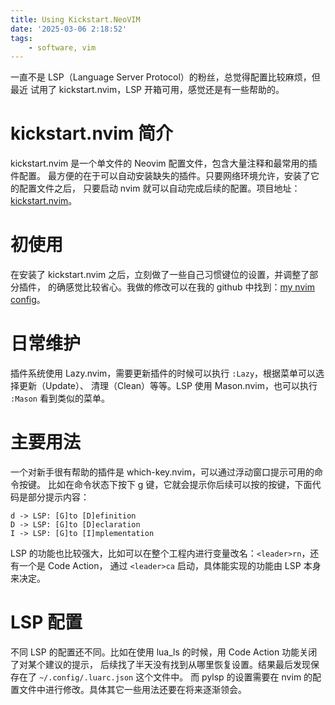 ```yaml
---
title: Using Kickstart.NeoVIM
date: '2025-03-06 2:18:52'
tags:
    - software, vim
---
```


一直不是 LSP（Language Server Protocol）的粉丝，总觉得配置比较麻烦，但最近
试用了 kickstart.nvim，LSP 开箱可用，感觉还是有一些帮助的。

<!--more-->

# kickstart.nvim 简介

kickstart.nvim 是一个单文件的 Neovim 配置文件，包含大量注释和最常用的插件配置。
最方便的在于可以自动安装缺失的插件。只要网络环境允许，安装了它的配置文件之后，
只要启动 nvim 就可以自动完成后续的配置。项目地址：[kickstart.nvim](https://github.com/nvim-lua/kickstart.nvim)。

# 初使用

在安装了 kickstart.nvim 之后，立刻做了一些自己习惯键位的设置，并调整了部分插件，
的确感觉比较省心。我做的修改可以在我的 github 中找到：[my nvim config](https://github.com/setarcos/kickstart.nvim)。

# 日常维护

插件系统使用 Lazy.nvim，需要更新插件的时候可以执行 `:Lazy`，根据菜单可以选择更新（Update）、
清理（Clean）等等。LSP 使用 Mason.nvim，也可以执行 `:Mason` 看到类似的菜单。

# 主要用法

一个对新手很有帮助的插件是 which-key.nvim，可以通过浮动窗口提示可用的命令按键。
比如在命令状态下按下 g 键，它就会提示你后续可以按的按键，下面代码是部分提示内容：
```
d -> LSP: [G]to [D]efinition
D -> LSP: [G]to [D]eclaration
I -> LSP: [G]to [I]mplementation
```
LSP 的功能也比较强大，比如可以在整个工程内进行变量改名：`<leader>rn`，还有一个是 Code Action，
通过 `<leader>ca` 启动，具体能实现的功能由 LSP 本身来决定。

# LSP 配置

不同 LSP 的配置还不同。比如在使用 lua_ls 的时候，用 Code Action 功能关闭了对某个建议的提示，
后续找了半天没有找到从哪里恢复设置。结果最后发现保存在了 `~/.config/.luarc.json` 这个文件中。
而 pylsp 的设置需要在 nvim 的配置文件中进行修改。具体其它一些用法还要在将来逐渐领会。
